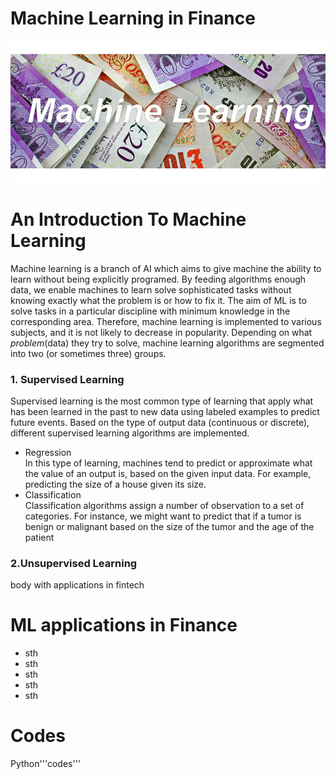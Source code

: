 # Machine Learning in Finance

![](https://github.com/sasan73/Machine-Learning-in-Finance/blob/master/Moneyml.jpg)


# An Introduction To Machine Learning
 
Machine learning is a branch of AI which aims to give machine the ability to learn without being explicitly programed. By feeding algorithms enough data, we enable machines to learn solve sophisticated tasks without knowing exactly what the problem is or how to fix it. The aim of ML is to solve tasks in a particular discipline with minimum knowledge in the corresponding area. Therefore, machine learning is implemented to various subjects, and it is not likely to decrease in popularity. Depending on what _problem_(data) they try to solve, machine learning algorithms are segmented into two (or sometimes three) groups. 

### 1. Supervised Learning

Supervised learning is the most common type of learning that apply what has been learned in the past to new data using labeled examples to predict future events. Based on the type of output data (continuous or discrete), different supervised learning algorithms are implemented. 

 * Regression  
 In this type of learning, machines tend to predict or approximate what the value of an output is, based on the given input data. For example, predicting the size of a house given its size. 
 * Classification   
 Classification algorithms assign a number of observation to a set of categories. For instance, we might want to predict that if a tumor is benign or malignant based on the size of the tumor and the age of the patient

### 2.Unsupervised Learning 

body with applications in fintech 


# ML applications in Finance

 * sth
 * sth
 * sth
 * sth
 * sth


# Codes 

Python'''codes'''

